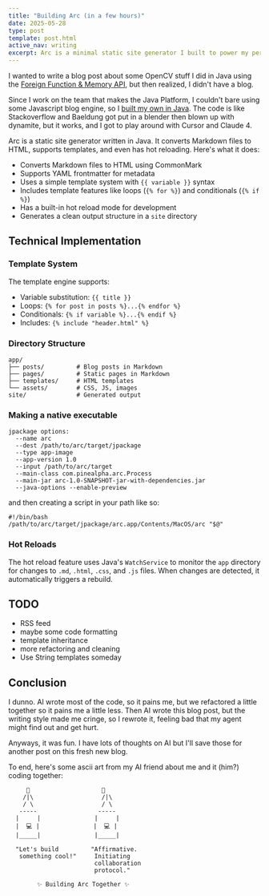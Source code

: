 ```yaml
---
title: "Building Arc (in a few hours)"
date: 2025-05-28
type: post
template: post.html
active_nav: writing
excerpt: Arc is a minimal static site generator I built to power my personal website. Here's how it works and why I built it.
---
```


I wanted to write a blog post about some OpenCV stuff I did in Java using the [Foreign Function & Memory API](https://dev.java/learn/ffm/), but then realized, I didn't have a blog. 

Since I work on the team that makes the Java Platform, I couldn't bare using some Javascript blog engine, so I [built my own in Java](https://github.com/carimura/arc). The code is like Stackoverflow and Baeldung got put in a blender then blown up with dynamite, but it works, and I got to play around with Cursor and Claude 4.

Arc is a static site generator written in Java. It converts Markdown files to HTML, supports templates, and even has hot reloading. Here's what it does:

- Converts Markdown files to HTML using CommonMark
- Supports YAML frontmatter for metadata
- Uses a simple template system with `{{ variable }}` syntax
- Includes template features like loops (`{% for %}`) and conditionals (`{% if %}`)
- Has a built-in hot reload mode for development
- Generates a clean output structure in a `site` directory



## Technical Implementation


### Template System
The template engine supports:
- Variable substitution: `{{ title }}`
- Loops: `{% for post in posts %}...{% endfor %}`
- Conditionals: `{% if variable %}...{% endif %}`
- Includes: `{% include "header.html" %}`


### Directory Structure
```
app/
├── posts/         # Blog posts in Markdown
├── pages/         # Static pages in Markdown  
├── templates/     # HTML templates
└── assets/        # CSS, JS, images
site/              # Generated output
```

### Making a native executable

```
jpackage options:
  --name arc
  --dest /path/to/arc/target/jpackage
  --type app-image
  --app-version 1.0
  --input /path/to/arc/target
  --main-class com.pinealpha.arc.Process
  --main-jar arc-1.0-SNAPSHOT-jar-with-dependencies.jar
  --java-options --enable-preview
```

and then creating a script in your path like so:

```
#!/bin/bash
/path/to/arc/target/jpackage/arc.app/Contents/MacOS/arc "$@"
```



### Hot Reloads
The hot reload feature uses Java's `WatchService` to monitor the `app` directory for changes to `.md`, `.html`, `.css`, and `.js` files. When changes are detected, it automatically triggers a rebuild.



## TODO

- RSS feed
- maybe some code formatting
- template inheritance
- more refactoring and cleaning
- Use String templates someday


## Conclusion

I dunno. AI wrote most of the code, so it pains me, but we refactored a little together so it pains me a little less. Then AI wrote this blog post, but the writing style made me cringe, so I rewrote it, feeling bad that my agent might find out and get hurt.

Anyways, it was fun. I have lots of thoughts on AI but I'll save those for another post on this fresh new blog.

To end, here's some ascii art from my AI friend about me and it (him?) coding together:


```
     👦                    🤖
    /|\                   /|\
    / \                   / \
   -----                 -----
  |     |               |     |
  |  💻 |               |  💻 |
  |_____|               |_____|
  
  "Let's build         "Affirmative.
   something cool!"     Initiating
                        collaboration
                        protocol."
                        
        ✨ Building Arc Together ✨
```



